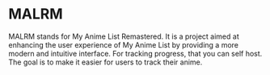# MALRM
MALRM stands for My Anime List Remastered. It is a project aimed at enhancing the user experience of My Anime List by providing a more modern and intuitive interface. For tracking progress, that you can self host. The goal is to make it easier for users to track their anime.